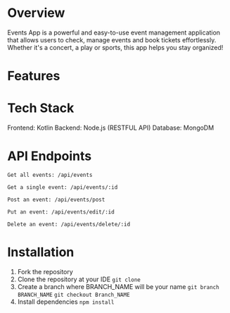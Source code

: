 # Overview
Events App is a powerful and easy-to-use event management application that allows users to check, manage events and book tickets effortlessly. Whether it's a concert, a play or sports, this app helps you stay organized!

# Features

# Tech Stack
Frontend: Kotlin
Backend: Node.js (RESTFUL API)
Database: MongoDM

# API Endpoints
```Get all events: /api/events```

```Get a single event: /api/events/:id```

```Post an event: /api/events/post```

```Put an event: /api/events/edit/:id```

```Delete an event: /api/events/delete/:id```

# Installation
1. Fork the repository
2. Clone the repository at your IDE ``` git clone ```
3. Create a branch where BRANCH_NAME will be your name ```git branch BRANCH_NAME``` ```git checkout Branch_NAME```
4. Install dependencies ```npm install```
